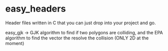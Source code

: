 # easy_headers
Header files written in C that you can just drop into your project and go. 

easy_gjk -> GJK algorithm to find if two polygons are colliding, and the EPA algorithm to find the vector the resolve the collision (ONLY 2D at the moment) 
